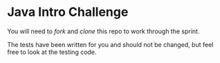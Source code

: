 # Java Intro Challenge

You will need to *fork* and *clone* this repo to work through the sprint.

The tests have been written for you and should not be changed, but feel free to look at the testing code.
